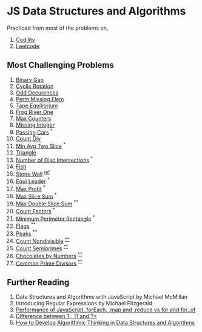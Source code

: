 # JS Data Structures and Algorithms

Practiced from most of the problems on,

1. [Codility](https://app.codility.com/programmers/)
2. [Leetcode](https://leetcode.com/)

## Most Challenging Problems

1. [Binary Gap](./iterations/binary-gap.js)
2. [Cyclic Rotation](./arrays/rotate.js)
3. [Odd Occurences](./arrays/pairs.js)
4. [Perm Missing Elem](./time-complexity/missing.js)
5. [Tape Equilibrium](./time-complexity/tape.js)
6. [Frog River One](./counting/frog.js)
7. [Max Counters](./counting/permutation.js)
8. [Missing Integer](./counting/missing.js)
9. [Passing Cars](./prefix-sums/passingcars.js) <sup>*</sup>
10. [Count Div](./prefix-sums/countdiv.js)
11. [Min Avg Two Slice](./prefix-sums/genomic.js) <sup>*</sup>
12. [Triangle](./sorting/triangluar.js)
13. [Number of Disc Intersections](./sorting/disc.js) <sup>*</sup>
14. [Fish](./stacks-queues/fish.js)
15. [Stone Wall](./stacks-queues/stone-wall.js) <sup><a href="http://straightdeveloper.com/how-to-get-100-score-on-the-stonewall-exercise-on-codility/">ref</a></sup>
16. [Equi Leader](./leader/equi.js) <sup>*</sup>
17. [Max Profit](./maximum-slice/profit.js) <sup>*</sup>
18. [Max Slice Sum](./maximum-slice/num.js) <sup>*</sup>
19. [Max Double Slice Sum](./maximum-slice/sum.js) <sup>**</sup>
20. [Count Factors](./prime/factor.js) <sup>*</sup>
21. [Minimum Perimeter Rectangle](./prime/perimeter.js) <sup>*</sup>
22. [Flags](./prime/flags.js) <sup>**</sup>
23. [Peaks](./prime/peak.js) <sup>**</sup>
24. [Count Nondivisible](./sieve/non-divisible.js) <sup><a href="https://en.wikipedia.org/wiki/Sieve_of_Eratosthenes">**</a></sup>
25. [Count Semiprimes](./sieve/semi-primes.js) <sup><a href="https://en.wikipedia.org/wiki/Sieve_of_Eratosthenes">**</a></sup>
26. [Chocolates by Numbers](./euclidean/chocolates.js) <sup><a href="https://en.wikipedia.org/wiki/Euclidean_algorithm">**</a></sup>
27. [Common Prime Divisors](./euclidean/prime-divisors.js) <sup><a href="https://en.wikipedia.org/wiki/Euclidean_algorithm">**</a></sup>


## Further Reading

1. Data Structures and Algorithms with JavaScript by Michael McMillan
2. Introducing Regular Expressions by Michael Fitzgerald
3. [Performance of JavaScript .forEach, .map and .reduce vs for and for..of](https://leanylabs.com/blog/js-forEach-map-reduce-vs-for-for_of/)
4. [Difference between ?:, ?! and ?=](https://stackoverflow.com/questions/10804732/difference-between-and)
5. [How to Develop Algorithmic Thinking in Data Structures and Algorithms](https://www.enjoyalgorithms.com/blog/how-to-develop-algorithmic-thinking-in-data-structure-and-algorithms)